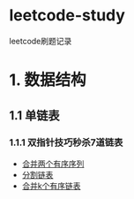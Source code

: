 # leetcode-study
leetcode刷题记录

# 1. 数据结构
## 1.1 单链表
### 1.1.1 双指针技巧秒杀7道链表
- [合并两个有序序列](https://leetcode.cn/problems/merge-two-sorted-lists/)
- [分割链表](https://leetcode.cn/problems/partition-list/)
- [合并k个有序链表](https://leetcode.cn/problems/merge-k-sorted-lists/)
